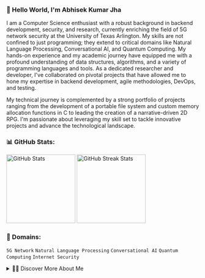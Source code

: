 ### 👋 Hello World, I'm Abhisek Kumar Jha

I am a Computer Science enthusiast with a robust background in backend development, security, and research, currently enriching the field of 5G network security at the University of Texas Arlington. My skills are not confined to just programming; they extend to critical domains like Natural Language Processing, Conversational AI, and Quantum Computing. My hands-on experience and my academic journey have equipped me with a profound understanding of data structures, algorithms, and a variety of programming languages and tools. As a dedicated researcher and developer, I've collaborated on pivotal projects that have allowed me to hone my expertise in backend development, agile methodologies, DevOps, and testing.

My technical journey is complemented by a strong portfolio of projects ranging from the development of a portable file system and custom memory allocation functions in C to leading the creation of a narrative-driven 2D RPG. I'm passionate about leveraging my skill set to tackle innovative projects and advance the technological landscape.

### 📊 GitHub Stats:
<p>
  <img src="https://github-readme-stats.vercel.app/api?username=abhisekjha&show_icons=true&theme=radical" alt="GitHub Stats" height="180em"/>
  <img src="https://github-readme-streak-stats.herokuapp.com/?user=abhisekjha&theme=dark" alt="GitHub Streak Stats" height="180em"/>
</p>

### 💼 Domains:
`5G Network` `Natural Language Processing` `Conversational AI` `Quantum Computing` `Internet Security` 

<details>
<summary>👨‍🚀 Discover More About Me</summary>
<br>
        
### 📈 Profile Views Count
![Visitor Count](https://komarev.com/ghpvc/?username=abhisekjha&color=blue)

### 💻 Programming Languages:
<p>
  <img src="https://upload.wikimedia.org/wikipedia/en/3/30/Java_programming_language_logo.svg" alt="Java" width="30" height="30"/>
  <img src="https://simpleicons.org/icons/python.svg" alt="Python" width="30" height="30"/>
  <img src="https://simpleicons.org/icons/cplusplus.svg" alt="C++" width="30" height="30"/>
  <img src="https://simpleicons.org/icons/csharp.svg" alt="C#" width="30" height="30"/>
  <img src="https://simpleicons.org/icons/quantum.svg" alt="Q#" width="30" height="30"/> <!-- Placeholder for Q# -->
  <img src="https://simpleicons.org/icons/php.svg" alt="PHP" width="30" height="30"/>
  <img src="https://simpleicons.org/icons/perl.svg" alt="Perl" width="30" height="30"/>
</p>

### 🌐 Web Development:
<p>
  <img src="https://simpleicons.org/icons/html5.svg" alt="HTML5" width="30" height="30"/>
  <img src="https://simpleicons.org/icons/css3.svg" alt="CSS3" width="30" height="30"/>
  <img src="https://simpleicons.org/icons/javascript.svg" alt="JavaScript" width="30" height="30"/>
</p>

### 🗄️ Databases:
<p>
  <img src="https://simpleicons.org/icons/mongodb.svg" alt="MongoDB" width="30" height="30"/>
  <img src="https://simpleicons.org/icons/mysql.svg" alt="MySQL" width="30" height="30"/>
</p>

### 🛠️ Infrastructure/Automation Tools:
<p>
  <img src="https://simpleicons.org/icons/googlecloud.svg" alt="Google Cloud" width="30" height="30"/>
  <img src="https://simpleicons.org/icons/kubernetes.svg" alt="Kubernetes" width="30" height="30"/>
  <img src="https://simpleicons.org/icons/docker.svg" alt="Docker" width="30" height="30"/>
  <img src="https://simpleicons.org/icons/github.svg" alt="GitHub" width="30" height="30"/>
  <img src="https://simpleicons.org/icons/jenkins.svg" alt="Jenkins" width="30" height="30"/>
</p>


<p align="center">
  <a href="https://github.com/abhisekjha">
    <img height="180em" src="https://github-profile-trophy.vercel.app/?username=abhisekjha&theme=onedark" alt="Abhisek's GitHub Trophies" />
  </a>
</p>
<p align="center">
  <a href="https://github.com/abhisekjha">
    <img height="180em" src="https://activity-graph.herokuapp.com/graph?username=abhisekjha&theme=xcode" alt="Abhisek's GitHub Activity Graph" />
  </a>
</p>
<p align="center">
  <a href="https://github.com/abhisekjha">
    <img src="https://visitor-badge.glitch.me/badge?page_id=abhisekjha.abhisekjha" alt="Visitors" />
    <img src="https://metrics.lecoq.io/abhisekjha?template=classic&config.timezone=Asia%2FCalcutta" alt="Abhisek's GitHub Metrics" />
  </a>
</p>


</details>

